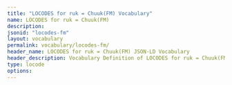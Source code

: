 ```yaml
---
title: "LOCODES for ruk = Chuuk(FM) Vocabulary"
name: LOCODES for ruk = Chuuk(FM) 
description: 
jsonid: "locodes-fm"
layout: vocabulary
permalink: vocabulary/locodes-fm/
header_name: LOCODES for ruk = Chuuk(FM) JSON-LD Vocabulary
header_description: Vocabulary Definition of LOCODES for ruk = Chuuk(FM) semantics in HTML format. JSON-LD format is available at [locodes-fm.jsonld](https://edi3.org/vocabulary/locodes-fm.jsonld)
type: locode
options:
---
```

